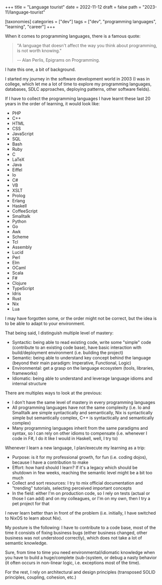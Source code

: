 +++
title = "Language tourist"
date = 2022-11-12
draft = false
path = "2023-11/language-tourist"

[taxonomies]
categories = ["dev"]
tags = ["dev", "programming languages", "learning", "career"]
+++

When it comes to programming languages, there is a famous quote:

> "A language that doesn't affect the way you think about programming, is not worth knowing."
> 
> -- Alan Perlis, Epigrams on Programming.

I hate this one, a bit of background.

I started my journey in the software development world in 2003 (I was in college,
which let me a lot of time to explore my programming languages, databases, SDLC
approaches, deploying patterns, other software fields).

If I have to collect the programming languages I have learnt these last 20 years
in the order of learning, it would look like:

* PHP
* C++
* HTML
* CSS
* JavaScript
* SQL
* Bash
* Ruby
* C
* LaTeX
* Java
* Eiffel
* Io
* C#
* VB
* XSLT
* Prolog
* Erlang
* Haskell
* CoffeeScript
* Smalltalk
* Python
* Go
* Awk
* Scheme
* Tcl
* Assembly
* Lucid
* Perl
* Elm
* OCaml
* Scala
* F#
* Clojure
* TypeScript
* Idris
* Rust
* Nix
* Lua

I may have forgotten some, or the order might not be correct, but the idea is
to be able to adapt to your environment.

That being said, I distinguish multiple level of mastery:

* Syntactic: being able to read existing code, write some "simple" code (contribute to an existing code base), have basic interaction with build/deployment environment (i.e. building the project)
* Semantic: being able to understand key concept behind the language (beyond their main paradigm: Imperative, Functional, Logic)
* Environmental: get a grasp on the language ecosystem (tools, libraries, frameworks)
* Idiomatic: being able to understand and leverage language idioms and internal structure

There are multiples ways to look at the previous:

* I don't have the same level of mastery in every programming languages
* All programming languages have not the same complexity (i.e. Io and Smalltalk are simple syntactically and semantically, Nix is syntactically simple but semantically complex, C++ is syntactically and semantically complex)
* Many programming languages inherit from the same paradigms and syntax, so I can rely on other idioms to compensate (i.e. whenever I code in F#, I do it like I would in Haskell, well, I try to)

Whenever I learn a new language, I plan/execute my learning as a trip:

* Purpose: is it for my professional growth, for fun (i.e. coding dojos), because I have a contribution to make
* Effort: how hard should I learn? If it's a legacy which should be shutdown in few weeks, reaching the semantic level might be a bit too much
* Collect and sort resources: I try to mix official documentation and "trending" tutorials, selecting perceived important concepts
* In the field: either I'm on production code, so I rely on tests (actual or those I can add) and on my colleagues, or I'm on my own, then I try a pet project for that

I never learn better than in front of the problem (i.e. initially, I have
switched to NixOS to learn about Nix).

My posture is the following: I have to contribute to a code base, most of the
time it consists of fixing business bugs (either business changed, other business
was not understood correctly), which does not take a lot of semantic knowledge.

Sure, from time to time you need environmental/idiomatic knowledge when you
have to build a huge/complete (sub-)system, or debug a nasty behavior (it often
occurs in non-linear logic, i.e. exceptions most of the time).

For the rest, I rely on architectural and design principles (transposed SOLID principles,
coupling, cohesion, etc.)

